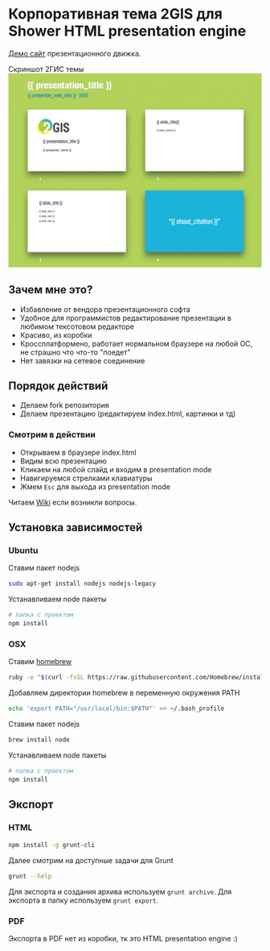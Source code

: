 # Корпоративная тема 2GIS для Shower HTML presentation engine

[Демо сайт](http://shwr.me/) презентационного движка.

Скриншот 2ГИС темы ![./demo.png](./demo.png)

## Зачем мне это?

* Избавление от вендора презентационного софта
* Удобное для программистов редактирование презентации в любимом тексотовом редакторе
* Красиво, из коробки
* Кроссплатформено, работает нормальном браузере на любой ОС, не страшно что что-то "поедет"
* Нет завязки на сетевое соединение

## Порядок действий

* Делаем fork репозитория
* Делаем презентацию (редактируем index.html, картинки и тд)

### Смотрим в действии

- Открываем в браузере index.html
- Видим всю презентацию
- Кликаем на любой слайд и входим в presentation mode
- Навигируемся стрелками клавиатуры
- Жмем `Esc` для выхода из presentation mode

Читаем [Wiki](https://github.com/shower/shower/wiki) если возникли вопросы.

## Установка зависимостей

### Ubuntu

Ставим пакет nodejs

```sh
sudo apt-get install nodejs nodejs-legacy
```

Устанавливаем node пакеты
```sh
# папка с проектом
npm install
```

### OSX

Ставим [homebrew](http://brew.sh/)

```sh
ruby -e "$(curl -fsSL https://raw.githubusercontent.com/Homebrew/install/master/install)"
```

Добавляем директории homebrew в переменную окружения PATH
```sh
echo 'export PATH="/usr/local/bin:$PATH"' >> ~/.bash_profile
```

Ставим пакет nodejs

```sh
brew install node
```

Устанавливаем node пакеты
```sh
# папка с проектом
npm install
```

## Экспорт

### HTML

```sh
npm install -g grunt-cli
```

Далее смотрим на доступные задачи для Grunt

```sh
grunt --help
```

Для экспорта и создания архива используем `grunt archive`. Для экспорта в папку используем `grunt export`.

### PDF

Экспорта в PDF нет из коробки, тк это HTML presentation engine :)
